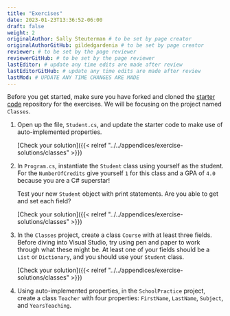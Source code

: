 ```yaml
---
title: "Exercises"
date: 2023-01-23T13:36:52-06:00
draft: false
weight: 2
originalAuthor: Sally Steuterman # to be set by page creator
originalAuthorGitHub: gildedgardenia # to be set by page creator
reviewer: # to be set by the page reviewer
reviewerGitHub: # to be set by the page reviewer
lastEditor: # update any time edits are made after review
lastEditorGitHub: # update any time edits are made after review
lastMod: # UPDATE ANY TIME CHANGES ARE MADE
---
```


Before you get started, make sure you have forked and cloned the [starter code](https://github.com/LaunchCodeEducation/csharp-web-dev-exercises) repository for the exercises.
We will be focusing on the project named `Classes`.

1. Open up the file, `Student.cs`, and update the starter code to make use of auto-implemented properties.

   [Check your solution]({{< relref "../../appendices/exercise-solutions/classes" >}})

1. In `Program.cs`, instantiate the `Student` class using yourself as the student. For the
   `NumberOfCredits` give yourself `1` for this class and a GPA of `4.0`
   because you are a C# superstar!

   Test your  new `Student` object with print statements.  Are you able to get and set each field?

   [Check your solution]({{< relref "../../appendices/exercise-solutions/classes" >}})

1. In the `Classes` project, create a class `Course` with at least three
   fields. Before diving into Visual Studio, try using pen and paper to work through
   what these might be. At least one of your fields should be a `List`
   or `Dictionary`, and you should use your `Student` class.

   [Check your solution]({{< relref "../../appendices/exercise-solutions/classes" >}})

1. Using auto-implemented properties, in the `SchoolPractice` project, create a class `Teacher` with four properties:
   `FirstName`, `LastName`, `Subject`, and `YearsTeaching`.